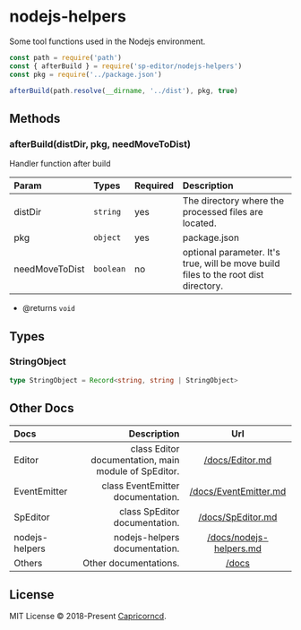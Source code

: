 # nodejs-helpers

Some tool functions used in the Nodejs environment.

```js
const path = require('path')
const { afterBuild } = require('sp-editor/nodejs-helpers')
const pkg = require('../package.json')

afterBuild(path.resolve(__dirname, '../dist'), pkg, true)
```

## Methods

### afterBuild(distDir, pkg, needMoveToDist)

Handler function after build

Param|Types|Required|Description
:--|:--|:--|:--
distDir|`string`|yes|The directory where the processed files are located.
pkg|`object`|yes|package.json
needMoveToDist|`boolean`|no|optional parameter. It's true, will be move build files to the root dist directory.

- @returns `void`

## Types

### StringObject

```ts
type StringObject = Record<string, string | StringObject>
```

## Other Docs

Docs|Description|Url
:--|--:|:--:
Editor|class Editor documentation, main module of SpEditor.|[/docs/Editor.md](./Editor.md)
EventEmitter|class EventEmitter documentation.|[/docs/EventEmitter.md](./EventEmitter.md)
SpEditor|class SpEditor documentation.|[/docs/SpEditor.md](./SpEditor.md)
nodejs-helpers|nodejs-helpers documentation.|[/docs/nodejs-helpers.md](./nodejs-helpers.md)
Others|Other documentations.|[/docs](./)

## License

MIT License © 2018-Present [Capricorncd](https://github.com/capricorncd).
